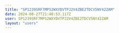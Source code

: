 ```yaml
---
title: "SP1239SRF7MPS2WXYDVTPJ2V4ZBE2TDCV5NY42ZAM"
date: 2024-08-27T21:48:53.117Z
user: SP1239SRF7MPS2WXYDVTPJ2V4ZBE2TDCV5NY42ZAM
layout: "users"
---
```

    